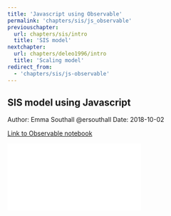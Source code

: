 ```yaml
---
title: 'Javascript using Observable'
permalink: 'chapters/sis/js_observable'
previouschapter:
  url: chapters/sis/intro
  title: 'SIS model'
nextchapter:
  url: chapters/deleo1996/intro
  title: 'Scaling model'
redirect_from:
  - 'chapters/sis/js-observable'
---
```

## SIS model using Javascript

Author: Emma Southall @ersouthall
Date: 2018-10-02

[Link to Observable notebook](http://beta.observablehq.com/@epichef/sis-model)

<script type="application/javascript">

function resizeIFrameToFitContent( iFrame ) {

    iFrame.width  = iFrame.contentWindow.document.body.scrollWidth;
    iFrame.height = iFrame.contentWindow.document.body.scrollHeight;
}

window.addEventListener('DOMContentLoaded', function(e) {

    var iFrame = document.getElementById( 'iFrame1' );
    resizeIFrameToFitContent( iFrame );

    // or, to resize all iframes:
    var iframes = document.querySelectorAll("iframe");
    for( var i = 0; i < iframes.length; i++) {
        resizeIFrameToFitContent( iframes[i] );
    }
} );

function importParentStyles() {
    var parentStyleSheets = parent.document.styleSheets;
    var cssString = "";
    for (var i = 0, count = parentStyleSheets.length; i < count; ++i) {
        if (parentStyleSheets[i].cssRules) {
            var cssRules = parentStyleSheets[i].cssRules;
            for (var j = 0, countJ = cssRules.length; j < countJ; ++j)
                cssString += cssRules[j].cssText;
        }
        else
            cssString += parentStyleSheets[i].cssText;  // IE8 and earlier
    }
    var style = document.createElement("style");
    style.type = "text/css";
    try {
        style.innerHTML = cssString;
    }
    catch (ex) {
        style.styleSheet.cssText = cssString;  // IE8 and earlier
    }
    document.getElementsByTagName("head")[0].appendChild(style);
}

</script>

<iframe src="../../observables/deterministic-sis-model/index.html" onload="this.width=screen.width;this.height=screen.height;" frameBorder="0" scrolling="no"></iframe>
